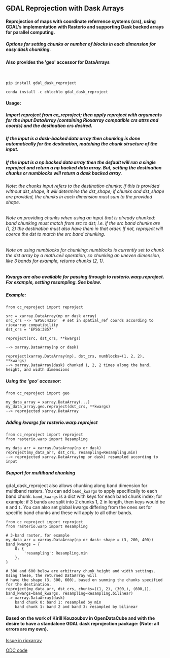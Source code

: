 ## GDAL Reprojection with Dask Arrays

#### Reprojection of maps with coordinate referrence systems (crs), using GDAL's implementation with Rasterio and supporting Dask backed arrays for parallel computing.  
##### Options for setting chunks or number of blocks in each dimension for easy dask chunking. 

#### Also provides the 'geo' accessor for DataArrays
<br/>

```pip install gdal_dask_reproject```

```conda install -c chlochlo gdal_dask_reproject```
<br/>

#### Usage:
##### Import reproject from cc_reproject; then apply reproject with arguments for the input DataArray (containing Rioxarray compatible crs attrs and coords) and the destination crs desired.

##### If the input is a dask-backed data array then chunking is done automatically for the destination, matching the chunk structure of the input.

##### If the input is a np backed data array then the default will run a single reproject and return a np backed data array. But, setting the destination chunks or numblocks will return a dask backed array. 
###### Note: the chunks input refers to the destination chunks; if this is provided without dst_shape, it will determine the dst_shape; if chunks and dst_shape are provided, the chunks in each dimension must sum to the provided shape.

###### Note on providing chunks when using an input that is already chunked: band chunking must match from src to dst; i.e. if the src band chunks are (1, 2) the destination must also have them in that order. If not, reproject will coerce the dst to match the src band chunking.
###### Note on using numblocks for chunking: numblocks is currently set to chunk the dst array by a math.ceil operation, so chunking an uneven dimension, like 3 bands for example, returns chunks (2, 1). 

##### Kwargs are also available for passing through to rasterio.warp.reproject. For example, setting resampling. See below.

##### Example:

```
from cc_reproject import reproject

src = xarray.DataArray(np or dask array)
src_crs --> 'EPSG:4326'  # set in spatial_ref coords according to rioxarray compatibility
dst_crs = 'EPSG:3857'

reproject(src, dst_crs, **kwargs)

--> xarray.DataArray(np or dask)
```

```
reproject(xarray.DataArray(np), dst_crs, numblocks=(1, 2, 2), **kwargs)
--> xarray.DataArray(dask) chunked 1, 2, 2 times along the band, height, and width dimensions
```
##### Using the 'geo' accessor:

```
from cc_reproject import geo

my_data_array = xarray.DataArray(...)
my_data_array.geo.reproject(dst_crs, **kwargs)
--> reprojected xarray.DataArray
```
##### Adding kwargs for rasterio.warp.reproject
```
from cc_reproject import reproject
from rasterio.warp import Resampling

my_data_arr = xarray.DataArray(np or dask)
reproject(my_data_arr, dst_crs, resampling=Resampling.min)
--> reprojected xarray.DataArray(np or dask) resampled according to input
```
##### Support for multiband chunking
gdal_dask_reproject also allows chunking along band dimension for multiband rasters. You can add `band_kwargs` to apply specifically to each band chunk.
`band_kwargs` is a dict with keys for each band chunk index; for example: if 3 bands are split into 2 chunks 1, 2 in length, then keys would be `0` and `1`.
You can also set global kwargs differing from the ones set for specific band chunks and these will apply to all other bands.
```
from cc_reproject import reproject
from rasterio.warp import Resampling

# 3-band raster, for example
my_data_arr = xarray.DataArray(np or dask: shape = (3, 200, 400))
band_kwargs = {
    0: {
        'resampling': Resampling.min
    },
}

# 300 and 600 below are arbitrary chunk height and width settings. Using these, the returned DataArray will
# have the shape (3, 300, 600), based on summing the chunks specified for the destination.
reproject(my_data_arr, dst_crs, chunks=((1, 2), (300,), (600,)), band_kwargs=band_kwargs, resampling=Resampling.bilinear)
--> xarray.DataArray(dask) 
    band chunk 0: band 1: resampled by min
    band chunk 1: band 2 and band 3: resampled by bilinear
```

#### Based on the work of Kirill Kouzoubov in OpenDataCube and with the desire to have a standalone GDAL dask reprojection package: (Note: all errors are my own).

[Issue in rioxarray](https://github.com/corteva/rioxarray/issues/119)

[ODC code](https://github.com/opendatacube/odc-tools/blob/develop/libs/algo/odc/algo/_warp.py)
